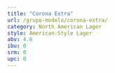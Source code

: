 ```yaml
---
title: "Corona Extra"
url: /grupo-modelo/corona-extra/
category: North American Lager
style: American-Style Lager
abv: 4.6
ibu: 0
srm: 0
upc: 0
---
```



